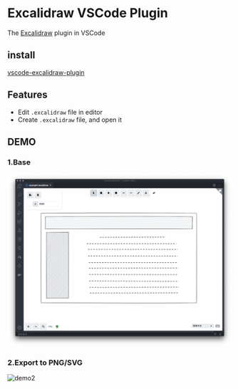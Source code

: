 # Excalidraw VSCode Plugin

The [Excalidraw](https://excalidraw.com/) plugin in VSCode

## install

[vscode-excalidraw-plugin](https://marketplace.visualstudio.com/items?itemName=jkchao.vscode-excalidraw-plugin)

## Features

- Edit `.excalidraw` file in editor
- Create `.excalidraw` file, and open it

## DEMO

### 1.Base

![demo1](./images/demo01.png)

### 2.Export to PNG/SVG

![demo2](./images/demo02.gif)

<!-- TODO -->
